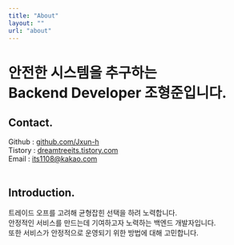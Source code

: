 ```yaml
---
title: "About"
layout: ""
url: "about"
---
```


# 안전한 시스템을 추구하는 <br> Backend Developer 조형준입니다.

## Contact.

Github : [github.com/Jxun-h][1]  
Tistory : [dreamtreeits.tistory.com][2]  
Email : its1108@kakao.com
<br><br>

## Introduction.

트레이드 오프를 고려해 균형잡힌 선택을 하려 노력합니다.  
안정적인 서비스를 만드는데 기여하고자 노력하는 백엔드 개발자입니다.  
또한 서비스가 안정적으로 운영되기 위한 방법에 대해 고민합니다.

[1]: https://github.com/Jxun-h
[2]: https://dreamtreeits.tistory.com
